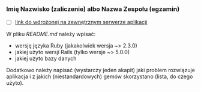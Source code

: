 ### Imię Nazwisko (zaliczenie) albo Nazwa Zespołu (egzamin)

- [ ] [link do wdrożonej na zewnętrznym serwerze aplikacji](/)

W pliku _README.md_ należy wpisać:

* wersję języka Ruby (jakakolwiek wersja ~> 2.3.0)
* jakiej użyto wersji Rails (tylko wersje ~> 5.0.0)
* jakiej użyto bazy danych

Dodatkowo należy napisać (wystarczy jeden akapit) jaki problem rozwiązuje aplikacja
i z jakich (niestandardowych) gemów skorzystano (lista, do czego użyto).
